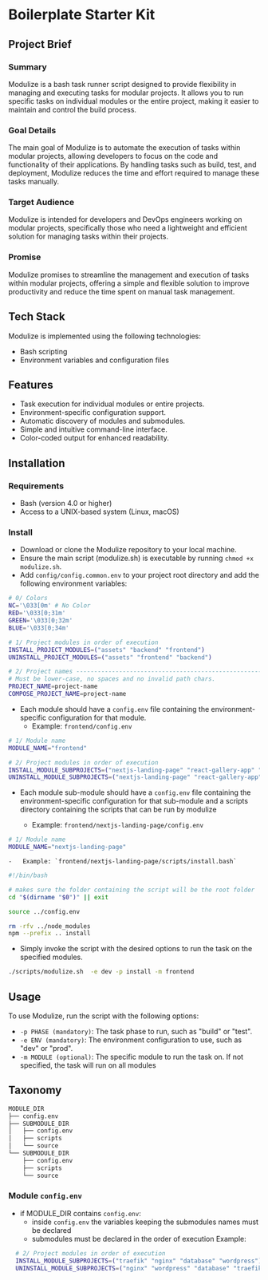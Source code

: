 # Boilerplate Starter Kit

## Project Brief

### Summary

Modulize is a bash task runner script designed to provide flexibility in managing and executing tasks for modular projects. It allows you to run specific tasks on individual modules or the entire project, making it easier to maintain and control the build process.

### Goal Details

The main goal of Modulize is to automate the execution of tasks within modular projects, allowing developers to focus on the code and functionality of their applications. By handling tasks such as build, test, and deployment, Modulize reduces the time and effort required to manage these tasks manually.

### Target Audience

Modulize is intended for developers and DevOps engineers working on modular projects, specifically those who need a lightweight and efficient solution for managing tasks within their projects.

### Promise

Modulize promises to streamline the management and execution of tasks within modular projects, offering a simple and flexible solution to improve productivity and reduce the time spent on manual task management.

## Tech Stack

Modulize is implemented using the following technologies:

- Bash scripting
- Environment variables and configuration files

## Features

- Task execution for individual modules or entire projects.
- Environment-specific configuration support.
- Automatic discovery of modules and submodules.
- Simple and intuitive command-line interface.
- Color-coded output for enhanced readability.

## Installation

### Requirements

- Bash (version 4.0 or higher)
- Access to a UNIX-based system (Linux, macOS)

### Install

- Download or clone the Modulize repository to your local machine.
- Ensure the main script (modulize.sh) is executable by running `chmod +x modulize.sh`.
- Add `config/config.common.env` to your project root directory and add the following environment variables:

```bash
# 0/ Colors
NC='\033[0m' # No Color
RED='\033[0;31m'
GREEN='\033[0;32m'
BLUE='\033[0;34m'

# 1/ Project modules in order of execution
INSTALL_PROJECT_MODULES=("assets" "backend" "frontend")
UNINSTALL_PROJECT_MODULES=("assets" "frontend" "backend")

# 2/ Project names -------------------------------------------------------
# Must be lower-case, no spaces and no invalid path chars.
PROJECT_NAME=project-name
COMPOSE_PROJECT_NAME=project-name
```

- Each module should have a `config.env` file containing the environment-specific configuration for that module.
  - Example: `frontend/config.env`

```bash
# 1/ Module name
MODULE_NAME="frontend"

# 2/ Project modules in order of execution
INSTALL_MODULE_SUBPROJECTS=("nextjs-landing-page" "react-gallery-app" "vue-flash-card-app")
UNINSTALL_MODULE_SUBPROJECTS=("nextjs-landing-page" "react-gallery-app" "vue-flash-card-app")
```

- Each module sub-module should have a `config.env` file containing the environment-specific configuration for that sub-module and a scripts directory containing the scripts that can be run by modulize

  - Example: `frontend/nextjs-landing-page/config.env`

```bash
# 1/ Module name
MODULE_NAME="nextjs-landing-page"
```

    -   Example: `frontend/nextjs-landing-page/scripts/install.bash`

```bash
#!/bin/bash

# makes sure the folder containing the script will be the root folder
cd "$(dirname "$0")" || exit

source ../config.env

rm -rfv ../node_modules
npm --prefix .. install
```

- Simply invoke the script with the desired options to run the task on the specified modules.

```bash
./scripts/modulize.sh  -e dev -p install -m frontend
```

## Usage

To use Modulize, run the script with the following options:

- `-p PHASE (mandatory)`: The task phase to run, such as "build" or "test".
- `-e ENV (mandatory)`: The environment configuration to use, such as "dev" or "prod".
- `-m MODULE (optional)`: The specific module to run the task on. If not specified, the task will run on all modules

## Taxonomy

```bash
MODULE_DIR
├── config.env
├── SUBMODULE_DIR
│   ├── config.env
│   ├── scripts
│   └── source
└── SUBMODULE_DIR
    ├── config.env
    ├── scripts
    └── source
```

### Module `config.env`

- if MODULE_DIR contains `config.env`:
  - inside `config.env` the variables keeping the submodules names must be declared
  - submodules must be declared in the order of execution
    Example:

```bash
  # 2/ Project modules in order of execution
  INSTALL_MODULE_SUBPROJECTS=("traefik" "nginx" "database" "wordpress")
  UNINSTALL_MODULE_SUBPROJECTS=("nginx" "wordpress" "database" "traefik" )
```
